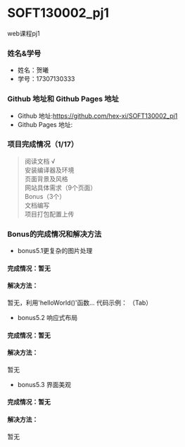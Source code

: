 # SOFT130002_pj1
web课程pj1


### 姓名&学号
* 姓名：贺曦 
* 学号：17307130333  

### Github 地址和 Github Pages 地址
* Github 地址:<https://github.com/hex-xi/SOFT130002_pj1>
* Github Pages 地址:

### 项⽬完成情况（1/17）
> 阅读文档 √  
> 安装编译器及环境  
> 页面背景及风格  
> ⽹站具体需求（9个页面）  
> Bonus（3个）  
> 文档编写  
> 项目打包配置上传  

### Bonus的完成情况和解决⽅法
* bonus5.1更复杂的图⽚处理
#### 完成情况：暂无
#### 解决方法：
暂无，利用'helloWorld()'函数...
代码示例：
  （Tab）

* bonus5.2 响应式布局
#### 完成情况：暂无
#### 解决方法：
暂无

* bonus5.3 界⾯美观
#### 完成情况：暂无
#### 解决方法：
暂无


